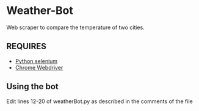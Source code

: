 # Weather-Bot
Web scraper to compare the temperature of two cities.

REQUIRES
----------------------
* [Python selenium](https://selenium-python.readthedocs.io/installation.html)
* [Chrome Webdriver](https://chromedriver.chromium.org/downloads)

Using the bot
----------------------
Edit lines 12-20 of weatherBot.py as described in the comments of the file
